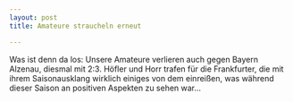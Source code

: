 ```yaml
---
layout: post
title: Amateure straucheln erneut

---
```


Was ist denn da los: Unsere Amateure verlieren auch gegen Bayern Alzenau, diesmal mit 2:3. Höfler und Horr trafen für die Frankfurter, die mit ihrem Saisonausklang wirklich einiges von dem einreißen, was während dieser Saison an positiven Aspekten zu sehen war...


